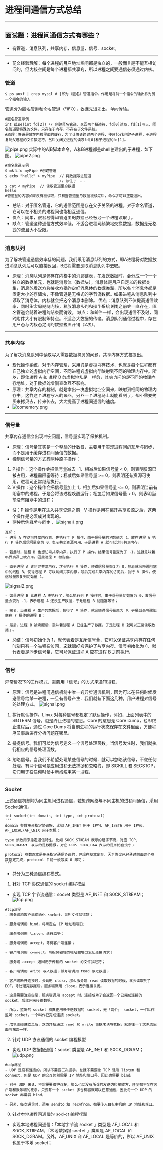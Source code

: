 # 进程间通信方式总结
***
## 面试题：进程间通信方式有哪些？
- 有管道，消息队列，共享内存，信息量，信号，socket。
***
- 前文经验理解：每个进程的用户地址空间都是独立的，一般而言是不能互相访问的，但内核空间是每个进程都共享的，所以进程之间要通信必须通过内核。
### 管道
```language
$ ps auxf | grep mysql # |即为（匿名）管道指令，作用是将前一个指令的输出作为另一个指令的输入
```
管道分为匿名管道和命名管道（FIFO），数据先进先出，单向传输。
```language
#匿名管道示例
int pipe(int fd[2]) // 创建匿名管道，返回两个描述符，fd[0]读取，fd[1]写入，匿名管道是特殊的文件，只存在于内存，不存在于文件系统。
#原理：管道是放在内核里面的缓存，为了让管道跨过两个进程，使用fork创建子进程，子进程复制父进程的文件描述符，然后关闭父进程的读取fd[0]和子进程的fd[1]。
```
![pipe.png](0)
实际中的A|B脚本命令，A和B进程都是shell创建出的子进程，如下图。
![pipe2.png](1)
```language
#命名管道示例
$ mkfifo myPipe #创建管道
$ echo "hello" > myPipe  // 将数据写进管道
                         // 停住了 ...
$ cat < myPipe  // 读取管道里的数据
hello
#管道里的内容如果没有被读取，只有当管道里的数据被读完后，命令才可以正常退出。
```
- 总结：对于匿名管道，它的通信范围是存在父子关系的进程。对于命名管道，它可以在不相关的进程间也能相互通信。
- 优点：简单，很容易得知管道里的数据已经被另一个进程读取了。
- 缺点：管道这种通信方式效率低，不适合进程间频繁地交换数据，数据是无格式的流且大小受限。
***
### 消息队列
为了解决管道通信效率低的问题，我们采用消息队列的方式，即A进程将对数据放进消息队列后可以直接返回，B进程需要是取消息队列中去取。

- 原理：消息队列是保存在内核中的消息链表，在发送数据时，会分成一个一个独立的数据单元，也就是消息体（数据块），消息体是用户自定义的数据类型，消息的发送方和接收方要约定好消息体的数据类型，所以每个消息体都是固定大小的存储块，不像管道是无格式的字节流数据。如果进程从消息队列中读取了消息体，内核就会把这个消息体删除。
优点：消息队列不仅提高通信效率，同时生命周期随内核，释放消息队列和操作系统关闭之前会一直存在，匿名管道会随着进程的结束而销毁。
缺点：和邮件一样，会出现通信不及时，同时附件大小有限制等特点。不适合大数据的传输。消息队列通信过程中，存在用户态与内核态之间的数据拷贝开销（2次）。
***
### 共享内存
为了解决消息队列中读取写入需要数据拷贝的问题，共享内存方式被提出。
- 现代操作系统，对于内存管理，采用的是虚拟内存技术，也就是每个进程都有自己独立的虚拟内存空间，不同进程的虚拟内存映射到不同的物理内存中。所以，即使进程 A 和 进程 B 的虚拟地址是一样的，其实访问的是不同的物理内存地址，对于数据的增删查改互不影响。
- 原理：共享内存的机制，就是拿出一块虚拟地址空间来，映射到相同的物理内存中。这样这个进程写入的东西，另外一个进程马上就能看到了，都不需要拷贝来拷贝去，传来传去，大大提高了进程间通信的速度。
- ![comemory.png](2)
***
### 信号量
共享内存通信会出现冲突问题，信号量实现了保护机制。
- 原理：信号量其实是一个整型的计数器，主要用于实现进程间的互斥与同步，而不是用于缓存进程间通信的数据。
- 控制信号量的方式有两种原子操作：
1. P 操作：这个操作会把信号量减去 -1，相减后如果信号量 < 0，则表明资源已被占用，进程需阻塞等待；相减后如果信号量 >= 0，则表明还有资源可使用，进程可正常继续执行。
2. V 操作：这个操作会把信号量加上 1，相加后如果信号量 <= 0，则表明当前有阻塞中的进程，于是会将该进程唤醒运行；相加后如果信号量 > 0，则表明当前没有阻塞中的进程；
- 注：P 操作是用在进入共享资源之前，V 操作是用在离开共享资源之后，这两个操作是必须成对出现的。
- 两种示例互斥与同步：
![signal1.png](3)
```language
互斥：
- 进程 A 在访问共享内存前，先执行了 P 操作，由于信号量的初始值为 1，故在进程 A 执行 P 操作后信号量变为 0，表示共享资源可用，于是进程 A 就可以访问共享内存。

- 若此时，进程 B 也想访问共享内存，执行了 P 操作，结果信号量变为了 -1，这就意味着临界资源已被占用，因此进程 B 被阻塞。

- 直到进程 A 访问完共享内存，才会执行 V 操作，使得信号量恢复为 0，接着就会唤醒阻塞中的线程 B，使得进程 B 可以访问共享内存，最后完成共享内存的访问后，执行 V 操作，使信号量恢复到初始值 1。
```

![signal2.png](4)
```language
- 如果进程 B 比进程 A 先执行了，那么执行到 P 操作时，由于信号量初始值为 0，故信号量会变为 -1，表示进程 A 还没生产数据，于是进程 B 就阻塞等待；

- 接着，当进程 A 生产完数据后，执行了 V 操作，就会使得信号量变为 0，于是就会唤醒阻塞在 P 操作的进程 B；

- 最后，进程 B 被唤醒后，意味着进程 A 已经生产了数据，于是进程 B 就可以正常读取数据了。
```
- 总结：信号初始化为 1，就代表着是互斥信号量，它可以保证共享内存在任何时刻只有一个进程在访问，这就很好的保护了共享内存。信号初始化为 0，就代表着是同步信号量，它可以保证进程 A 应在进程 B 之前执行。
***
### 信号
异常情况下的工作模式，需要用「信号」的方式来通知进程。
- 原理：信号是进程间通信机制中唯一的异步通信机制，因为可以在任何时候发送信号给某一进程，一旦有信号产生，我们就有下面这几种，用户进程对信号的处理方式。
![signal.png](5)
1. 执行默认操作。Linux 对每种信号都规定了默认操作，例如，上面列表中的 SIGTERM 信号，就是终止进程的意思。Core 的意思是 Core Dump，也即终止进程后，通过 Core Dump 将当前进程的运行状态保存在文件里面，方便程序员事后进行分析问题在哪里。

2. 捕捉信号。我们可以为信号定义一个信号处理函数。当信号发生时，我们就执行相应的信号处理函数。

3. 忽略信号。当我们不希望处理某些信号的时候，就可以忽略该信号，不做任何处理。有两个信号是应用进程无法捕捉和忽略的，即 SIGKILL 和 SEGSTOP，它们用于在任何时候中断或结束某一进程。
***
### Socket
上述通信机制均为同主机间进程通信，若想跨网络与不同主机的进程间通信，采用Socket通信。
```language
int socket(int domain, int type, int protocal)
'''
domain 参数用来指定协议族，比如 AF_INET 用于 IPV4、AF_INET6 用于 IPV6、AF_LOCAL/AF_UNIX 用于本机；

type 参数用来指定通信特性，比如 SOCK_STREAM 表示的是字节流，对应 TCP、SOCK_DGRAM  表示的是数据报，对应 UDP、SOCK_RAW 表示的是原始套接字；

protocal 参数原本是用来指定通信协议的，但现在基本废弃。因为协议已经通过前面两个参数指定完成，protocol 目前一般写成 0 即可；
'''
```

- 共分为三种通信编程模式。
1. 针对 TCP 协议通信的 socket 编程模型
- 实现 TCP 字节流通信：socket 类型是 AF_INET 和 SOCK_STREAM；
![tcp.png](6)
```language
#tcp流程
- 服务端和客户端初始化 socket，得到文件描述符；

- 服务端调用 bind，将绑定在 IP 地址和端口;

- 服务端调用 listen，进行监听；

- 服务端调用 accept，等待客户端连接；

- 客户端调用 connect，向服务器端的地址和端口发起连接请求；

- 服务端 accept 返回用于传输的 socket 的文件描述符；

- 客户端调用 write 写入数据；服务端调用 read 读取数据；

- 客户端断开连接时，会调用 close，那么服务端 read 读取数据的时候，就会读取到了 EOF，待处理完数据后，服务端调用 close，表示连接关闭。

- 这里需要注意的是，服务端调用 accept 时，连接成功了会返回一个已完成连接的 socket，后续用来传输数据。

- 所以，监听的 socket 和真正用来传送数据的 socket，是「两个」 socket，一个叫作监听 socket，一个叫作已完成连接 socket。

- 成功连接建立之后，双方开始通过 read 和 write 函数来读写数据，就像往一个文件流里面写东西一样。
```

2. 针对 UDP 协议通信的 socket 编程模型
- 实现 UDP 数据报通信：socket 类型是 AF_INET 和 SOCK_DGRAM；
![udp.png](7)
```language
#udp流程
- UDP 是没有连接的，所以不需要三次握手，也就不需要像 TCP 调用 listen 和 connect，但是 UDP 的交互仍然需要 IP 地址和端口号，因此也需要 bind。

- 对于 UDP 来说，不需要要维护连接，那么也就没有所谓的发送方和接收方，甚至都不存在客户端和服务端的概念，只要有一个 socket 多台机器就可以任意通信，因此每一个 UDP 的 socket 都需要 bind。

- 另外，每次通信时，调用 sendto 和 recvfrom，都要传入目标主机的 IP 地址和端口。
```


3. 针对本地进程间通信的 socket 编程模型
- 实现本地进程间通信：「本地字节流 socket 」类型是 AF_LOCAL 和 SOCK_STREAM，「本地数据报 socket 」类型是 AF_LOCAL 和 SOCK_DGRAM。另外，AF_UNIX 和 AF_LOCAL 是等价的，所以 AF_UNIX 也属于本地 socket；
```language

```








